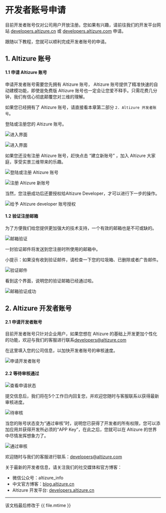 # 开发者账号申请

目前开发者账号仅对公司用户开放注册。您如果有兴趣，请前往我们的开发平台网站 [developers.altizure.cn](https://developers.altizure.cn) 或 [developers.altizure.com](https://developers.altizure.com) 申请。

跟随以下教程，您就可以顺利完成开发者账号的申请。


## 1. Altizure 账号
#### 1.1 申请 Altizure 账号
申请开发者账号需要您先拥有 Altizure 账号， Altizure 账号提供了精准快速的自动建模功能，即使是免费版 Altizure 账号也一定会让您爱不释手。只需花费几分钟，我们有信心彻底颠覆您对三维的理解。

如果您已经拥有了 Altizure 账号，请直接看本章第二部分 `2. Altizure 开发者账号`。

登陆或注册您的 Altizure 账号。

![进入界面](img/account/dev-account-1.PNG)

![进入界面](img/account/dev-account-2.PNG)

如果您还没有注册 Altizure 账号，赶快点击 “建立新账号” ，加入 Altizure 大家庭，享受实景三维带来的乐趣。

![登陆或注册 Altizure 账号](img/account/dev-account-3.PNG)

![注册 Altizure 新账号](img/account/dev-account-4.PNG)

当然，您注册成功后还要授权给Altizure Developer，才可以进行下一步的操作。

![给予 Altizure developer 账号授权](img/account/dev-account-5.PNG)

#### 1.2 验证注册邮箱
为了方便我们给您提供更加强大的技术支持，一个有效的邮箱也是不可或缺的。

![邮箱验证](img/account/dev-account-6.PNG)

一封验证邮件将发送到您注册时所使用的邮箱中。

小提示：如果没有收到验证邮件，请检查一下您的垃圾箱、已删除或者广告邮件。

![验证邮件](img/account/dev-account-7.PNG)

看到这个界面，说明您的验证邮箱已经通过啦。

![邮箱验证成功](img/account/dev-account-8.PNG)

## 2. Altizure 开发者账号
#### 2.1 申请开发者账号

目前开发者账号只针对企业用户，如果您想在 Altizure 的基础上开发更加个性化的功能，欢迎与我们的客服进行联系[developers@altizure.com](mailto:developers@altizure.com)

在这里填入您的公司信息，以加快开发者账号的审核速度。

![申请开发者账号](img/account/dev-account-9.PNG)

#### 2.2 等待审核通过

![查看申请状态](img/account/dev-account-10.PNG)

提交信息后，我们将在5个工作日内回复您，并欢迎您随时与客服联系以获得最新审核进度。

![待审核](img/account/dev-account-11.PNG)

当您的账号状态变为“通过审核”时，说明您已获得了开发者的所有权限，您可以添加应用并获得开发所必须的“APP Key”，在此之后，您就可以在 Altizure 的世界中尽情发挥想象力了。

![通过审核](img/account/dev-account-12.PNG)




欢迎随时与我们的客服进行联系：[developers@altizure.com](mailto:developers@altizure.com)

关于最新的开发者信息，请关注我们的社交媒体和官方博客：

* 微信公众号：altizure_info
* 中文官方博客：[blog.altizure.cn](https://blog.altizure.cn)
* Altizure 开发平台: [developers.altizure.cn](https://developers.altizure.cn)

---

该文档最后修改于 {{ file.mtime }}
